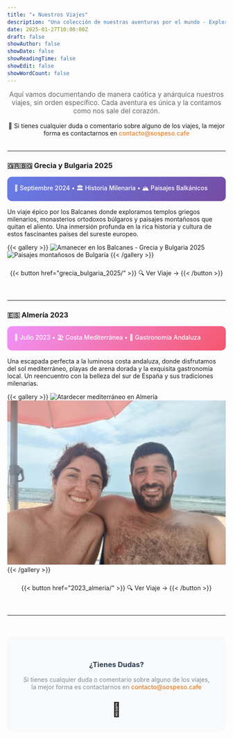 ```yaml
---
title: "✈️ Nuestros Viajes"
description: "Una colección de nuestras aventuras por el mundo - Explorando destinos únicos y creando recuerdos inolvidables"
date: 2025-01-27T10:00:00Z
draft: false
showAuthor: false
showDate: false
showReadingTime: false
showEdit: false
showWordCount: false
---
```


<div style="text-align: center; margin-bottom: 2rem;">
  <!-- <h2>🌍 Explorando el Mundo, un Viaje a la Vez</h2> -->
  <p style="font-size: 1.1em; color: #666; max-width: 600px; margin: 0 auto;">
    Aquí vamos documentando de manera caótica y anárquica nuestros viajes, sin orden específico.
    Cada aventura es única y la contamos como nos sale del corazón.
  </p>
  <p style="margin-top: 1rem;">
    💌 Si tienes cualquier duda o comentario sobre alguno de los viajes, la mejor forma es contactarnos en 
    <a href="mailto:contacto@sospeso.cafe" style="color: #e67e22; text-decoration: none; font-weight: 500;">contacto@sospeso.cafe</a>
  </p>
</div>

---

<div style="margin-bottom: 3rem;">

### 🇬🇷🇧🇬 **Grecia y Bulgaria 2025** 
<div style="background: linear-gradient(135deg, #667eea 0%, #764ba2 100%); color: white; padding: 1rem; border-radius: 10px; margin: 1rem 0;">
  <p style="margin: 0; font-weight: 500;">📅 Septiembre 2024 • 🏛️ Historia Milenaria • 🏔️ Paisajes Balkánicos</p>
</div>

Un viaje épico por los Balcanes donde exploramos templos griegos milenarios, monasterios ortodoxos búlgaros y paisajes montañosos que quitan el aliento. Una inmersión profunda en la rica historia y cultura de estos fascinantes países del sureste europeo.

{{< gallery >}}
  <img src="grecia_bulgaria_2025/IMG_20240909_073508.jpg" class="grid-w50" alt="Amanecer en los Balcanes - Grecia y Bulgaria 2025" />
  <img src="grecia_bulgaria_2025/IMG_20240910_144129.jpg" class="grid-w50" alt="Paisajes montañosos de Bulgaria" />
{{< /gallery >}}

<div style="text-align: center; margin-top: 1.5rem;">
{{< button href="grecia_bulgaria_2025/" >}}
🔍 Ver Viaje →
{{< /button >}}
</div>

</div>

---

<div style="margin-bottom: 3rem;">

### 🇪🇸 **Almería 2023**
<div style="background: linear-gradient(135deg, #f093fb 0%, #f5576c 100%); color: white; padding: 1rem; border-radius: 10px; margin: 1rem 0;">
  <p style="margin: 0; font-weight: 500;">📅 Julio 2023 • 🏖️ Costa Mediterránea • 🥘 Gastronomía Andaluza</p>
</div>

Una escapada perfecta a la luminosa costa andaluza, donde disfrutamos del sol mediterráneo, playas de arena dorada y la exquisita gastronomía local. Un reencuentro con la belleza del sur de España y sus tradiciones milenarias.

{{< gallery >}}
  <img src="2023_almeria/IMG20230712203846.jpg" class="grid-w50" alt="Atardecer mediterráneo en Almería" />
  <img src="2023_almeria/IMG20230714132018.jpg" class="grid-w50" alt="Paisajes costeros de Andalucía" />
{{< /gallery >}}

<div style="text-align: center; margin-top: 1.5rem;">
{{< button href="2023_almeria/" >}}
🔍 Ver Viaje →
{{< /button >}}
</div>

</div>

---

<div style="text-align: center; padding: 2rem; background: #f8f9fa; border-radius: 15px; margin-top: 3rem;">
  <h3 style="color: #2c3e50; margin-bottom: 1rem;"> ¿Tienes Dudas?</h3>
  <p style="color: #7f8c8d; margin-bottom: 1.5rem;">
        Si tienes cualquier duda o comentario sobre alguno de los viajes, la mejor forma es contactarnos en <a href="mailto:contacto@sospeso.cafe" style="color: #e67e22; text-decoration: none; font-weight: 500;">contacto@sospeso.cafe</a>
  </p>
  <p style="font-size: 2rem; margin: 0;">💌</p>
</div>

